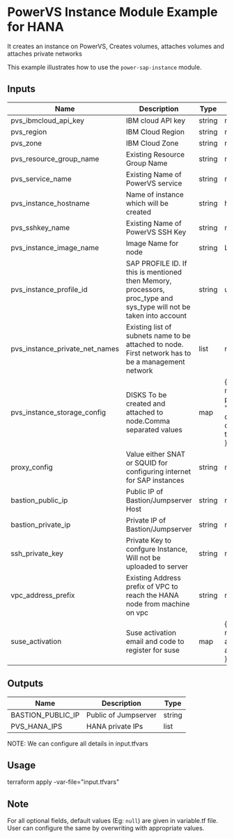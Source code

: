 # PowerVS Instance Module Example for HANA

It creates an instance on PowerVS, Creates volumes, attaches volumes and attaches private networks

This example illustrates how to use the `power-sap-instance` module.

<!-- BEGINNING OF PRE-COMMIT-TERRAFORM DOCS HOOK -->

## Inputs

| Name                              | Description                                           | Type   | Default | Required |
|-----------------------------------|-------------------------------------------------------|--------|---------|----------|
| pvs\_ibmcloud_api_key | IBM cloud API key | string | null | optional |
| pvs\_region | IBM Cloud Region | string | n/a | yes |
| pvs\_zone | IBM Cloud Zone | string | n/a | yes |
| pvs\_resource\_group\_name | Existing Resource Group Name | string | n/a | yes |
| pvs\_service\_name | Existing Name of PowerVS service | string | n/a | yes |
| pvs\_instance\_hostname | Name of instance which will be created | string | hana-power | yes |
| pvs\_sshkey\_name | Existing Name of PowerVS SSH Key | string | n/a | yes |
| pvs\_instance\_image\_name | Image Name for node | string | Linux-SUSE-SAP-12-4 | yes |
| pvs\_instance\_profile\_id | SAP PROFILE ID. If this is mentioned then Memory, processors, proc_type and sys_type will not be taken into account | string | ush1-4x128 | yes |
| pvs\_instance\_private\_net\_names | Existing list of subnets name to be attached to node. First network has to be a management network  | list | n/a | yes |
| pvs\_instance\_storage\_config | DISKS To be created and attached to node.Comma separated values | map | {<br />names = "data,log,shared,usrsap"<br />paths = "/hana/data,/hana/log,/hana/shared,/usr/sap"<br />disks\_size = "160,150,300,50"<br />counts = "8,8,1,1"<br />tiers  = "tier1,tier1,tier3,tier3"<br />} | yes |
| proxy\_config | Value either SNAT or SQUID for configuring internet for SAP instances | string | n/a | yes |
| bastion\_public\_ip | Public IP of Bastion/Jumpserver Host | string | n/a | yes |
| bastion\_private\_ip | Private IP of Bastion/Jumpserver | string | n/a | yes |
| ssh\_private\_key | Private Key to confgure Instance, Will not be uploaded to server | string | n/a | yes |
| vpc\_address\_prefix | Existing Address prefix of VPC to reach the HANA node from machine on vpc | string | n/a | yes |
| suse\_activation | Suse activation email and code to register for suse | map | {<br />required = false<br />activation\_email = ""<br />activation\_code  = ""<br />} | yes |


## Outputs

| Name                              | Description                                           | Type   |
|-----------------------------------|-------------------------------------------------------|--------|
| BASTION\_PUBLIC\_IP | Public of Jumpserver | string |
| PVS\_HANA\_IPS | HANA private IPs | list |

<!-- END OF PRE-COMMIT-TERRAFORM DOCS HOOK -->

NOTE: We can configure all details in input.tfvars

## Usage

terraform apply -var-file="input.tfvars"

## Note

For all optional fields, default values (Eg: `null`) are given in variable.tf file. User can configure the same by overwriting with appropriate values.